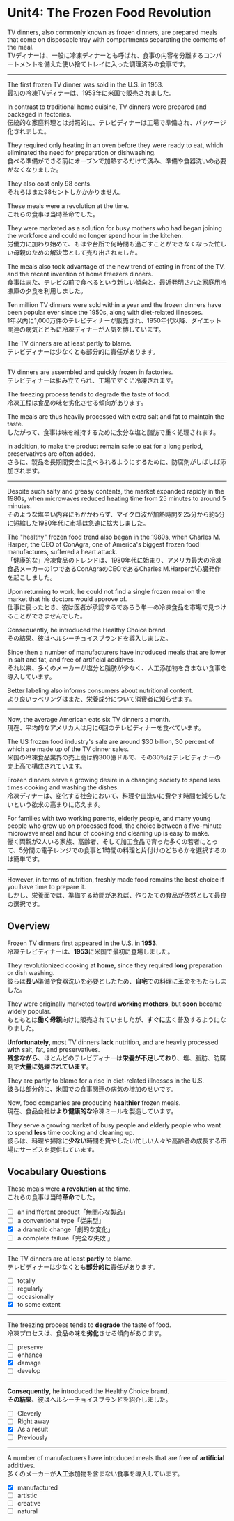 # Unit4: The Frozen Food Revolution

TV dinners, also commonly known as frozen dinners, are prepared meals that come on disposable tray with compartments separating the contents of the meal.  
TVディナーは、一般に冷凍ディナーとも呼ばれ、食事の内容を分離するコンパートメントを備えた使い捨てトレイに入った調理済みの食事です。

---

The first frozen TV dinner was sold in the U.S. in 1953.  
最初の冷凍TVディナーは、1953年に米国で販売されました。

In contrast to traditional home cuisine, TV dinners were prepared and packaged in factories.  
伝統的な家庭料理とは対照的に、テレビディナーは工場で準備され、パッケージ化されました。

They required only heating in an oven before they were ready to eat, which eliminated the need for preparation or dishwashing.  
食べる準備ができる前にオーブンで加熱するだけで済み、準備や食器洗いの必要がなくなりました。

They also cost only 98 cents.  
それらはまた98セントしかかかりません。

These meals were a revolution at the time.  
これらの食事は当時革命でした。

They were marketed as a solution for busy mothers who had began joining the workforce and could no longer spend hour in the kitchen.  
労働力に加わり始めて、もはや台所で何時間も過ごすことができなくなった忙しい母親のための解決策として売り出されました。

The meals also took advantage of the new trend of eating in front of the TV, and the recent invention of home freezers dinners.  
食事はまた、テレビの前で食べるという新しい傾向と、最近発明された家庭用冷凍庫の夕食を利用しました。

Ten million TV dinners were sold within a year and the frozen dinners have been popular ever since the 1950s, along with diet-related illnesses.  
1年以内に1,000万件のテレビディナーが販売され、1950年代以降、ダイエット関連の病気とともに冷凍ディナーが人気を博しています。

The TV dinners are at least partly to blame.  
テレビディナーは少なくとも部分的に責任があります。

---

TV dinners are assembled and quickly frozen in factories.  
テレビディナーは組み立てられ、工場ですぐに冷凍されます。

The freezing process tends to degrade the taste of food.  
冷凍工程は食品の味を劣化させる傾向があります。

The meals are thus heavily processed with extra salt and fat to maintain the taste.  
したがって、食事は味を維持するために余分な塩と脂肪で重く処理されます。

in addition, to make the product remain safe to eat for a long period, preservatives are often added.  
さらに、製品を長期間安全に食べられるようにするために、防腐剤がしばしば添加されます。

---

Despite such salty and greasy contents, the market expanded rapidly in the 1980s, when microwaves reduced heating time from 25 minutes to around 5 minutes.  
そのような塩辛い内容にもかかわらず、マイクロ波が加熱時間を25分から約5分に短縮した1980年代に市場は急速に拡大しました。

The "healthy" frozen food trend also began in the 1980s, when Charles M. Harper, the CEO of ConAgra, one of America's biggest frozen food manufactures, suffered a heart attack.  
「健康的な」冷凍食品のトレンドは、1980年代に始まり、アメリカ最大の冷凍食品メーカーの1つであるConAgraのCEOであるCharles M.Harperが心臓発作を起こしました。

Upon returning to work, he could not find a single frozen meal on the market that his doctors would approve of.  
仕事に戻ったとき、彼は医者が承認するであろう単一の冷凍食品を市場で見つけることができませんでした。

Consequently, he introduced the Healthy Choice brand.  
その結果、彼はヘルシーチョイスブランドを導入しました。

Since then a number of manufacturers have introduced meals that are lower in salt and fat, and free of artificial additives.  
それ以来、多くのメーカーが塩分と脂肪が少なく、人工添加物を含まない食事を導入しています。

Better labeling also informs consumers about nutritional content.  
より良いラベリングはまた、栄養成分について消費者に知らせます。

---

Now, the average American eats six TV dinners a month.  
現在、平均的なアメリカ人は月に6回のテレビディナーを食べています。

The US frozen food industry's sale are around $30 billion, 30 percent of which are made up of the TV dinner sales.  
米国の冷凍食品業界の売上高は約300億ドルで、その30％はテレビディナーの売上高で構成されています。

Frozen dinners serve a growing desire in a changing society to spend less times cooking and washing the dishes.  
冷凍ディナーは、変化する社会において、料理や皿洗いに費やす時間を減らしたいという欲求の高まりに応えます。

For families with two working parents, elderly people, and many young people who grew up on processed food, the choice between a five-minute microwave meal and hour of cooking and cleaning up is easy to make.  
働く両親が2人いる家族、高齢者、そして加工食品で育った多くの若者にとって、5分間の電子レンジでの食事と1時間の料理と片付けのどちらかを選択するのは簡単です。

---

However, in terms of nutrition, freshly made food remains the best choice if you have time to prepare it.  
しかし、栄養面では、準備する時間があれば、作りたての食品が依然として最良の選択です。

## Overview

Frozen TV dinners first appeared in the U.S. in **1953**.  
冷凍テレビディナーは、**1953**に米国で最初に登場しました。

They revolutionized cooking at **home**, since they required **long** preparation or dish washing.  
彼らは**長い**準備や食器洗いを必要としたため、**自宅**での料理に革命をもたらしました。

They were originally marketed toward **working mothers**, but **soon** became widely popular.  
もともとは**働く母親**向けに販売されていましたが、**すぐに**広く普及するようになりました。

**Unfortunately**, most TV dinners **lack** nutrition, and are heavily processed **with** salt, fat, and preservatives.  
**残念ながら**、ほとんどのテレビディナーは**栄養が不足しており**、塩、脂肪、防腐剤で**大量に処理されています**。

They are partly to blame for a rise in diet-related illnesses in the U.S.  
彼らは部分的に、米国での食事関連の病気の増加のせいです。

Now, food companies are producing **healthier** frozen meals.  
現在、食品会社は**より健康的な**冷凍ミールを製造しています。

They serve a growing market of busy people and elderly people who want to spend **less** time cooking and cleaning up.  
彼らは、料理や掃除に**少ない**時間を費やしたい忙しい人々や高齢者の成長する市場にサービスを提供しています。

## Vocabulary Questions

These meals were **a revolution** at the time.  
これらの食事は当時**革命**でした。

- [ ] an indifferent product「無関心な製品」
- [ ] a conventional type「従来型」
- [x] a dramatic change「劇的な変化」
- [ ] a complete failure「完全な失敗 」

---

The TV dinners are at least **partly** to blame.  
テレビディナーは少なくとも**部分的に**責任があります。

- [ ] totally
- [ ] regularly
- [ ] occasionally
- [x] to some extent

---

The freezing process tends to **degrade** the taste of food.  
冷凍プロセスは、食品の味を**劣化**させる傾向があります。

- [ ] preserve
- [ ] enhance
- [x] damage
- [ ] develop

---

**Consequently**, he introduced the Healthy Choice brand.  
**その結果**、彼はヘルシーチョイスブランドを紹介しました。

- [ ] Cleverly
- [ ] Right away
- [x] As a result
- [ ] Previously

---

A number of manufacturers have introduced meals that are free of **artificial** additives.  
多くのメーカーが**人工**添加物を含まない食事を導入しています。

- [x] manufactured
- [ ] artistic
- [ ] creative
- [ ] natural
